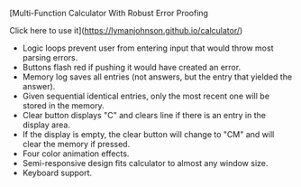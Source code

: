 [Multi-Function Calculator With Robust Error Proofing

Click here to use it](https://lymanjohnson.github.io/calculator/)

- Logic loops prevent user from entering input that would throw most parsing errors.
- Buttons flash red if pushing it would have created an error.
- Memory log saves all entries (not answers, but the entry that yielded the answer).
- Given sequential identical entries, only the most recent one will be stored in the memory.
- Clear button displays "C" and clears line if there is an entry in the display area.
- If the display is empty, the clear button will change to "CM" and will clear the memory if pressed.
- Four color animation effects.
- Semi-responsive design fits calculator to almost any window size.
- Keyboard support.
